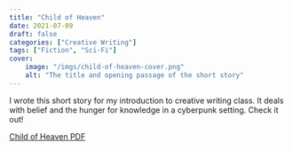 ```yaml
---
title: "Child of Heaven"
date: 2021-07-09
draft: false
categories: ["Creative Writing"]
tags: ["Fiction", "Sci-Fi"]
cover:
    image: "/imgs/child-of-heaven-cover.png"
    alt: "The title and opening passage of the short story"
---
```


I wrote this short story for my introduction to creative writing class.
It deals with belief and the hunger for knowledge in a cyberpunk setting.
Check it out!

[Child of Heaven PDF](/child-of-heaven.pdf)